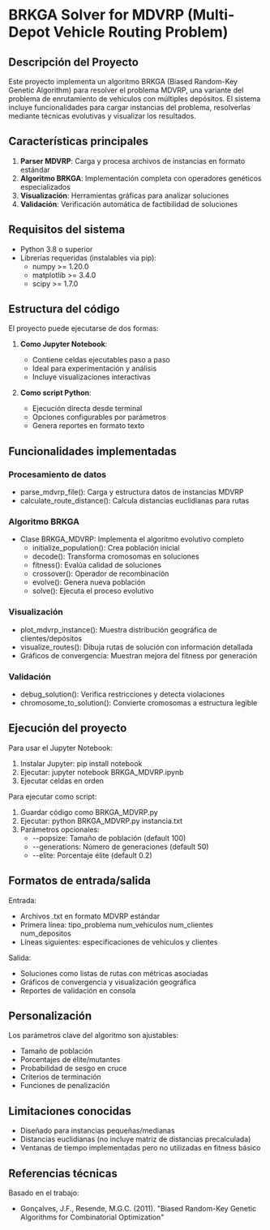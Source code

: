 # BRKGA Solver for MDVRP (Multi-Depot Vehicle Routing Problem)

## Descripción del Proyecto

Este proyecto implementa un algoritmo BRKGA (Biased Random-Key Genetic Algorithm) para resolver el problema MDVRP, una variante del problema de enrutamiento de vehículos con múltiples depósitos. El sistema incluye funcionalidades para cargar instancias del problema, resolverlas mediante técnicas evolutivas y visualizar los resultados.

## Características principales

1. **Parser MDVRP**: Carga y procesa archivos de instancias en formato estándar
2. **Algoritmo BRKGA**: Implementación completa con operadores genéticos especializados
3. **Visualización**: Herramientas gráficas para analizar soluciones
4. **Validación**: Verificación automática de factibilidad de soluciones

## Requisitos del sistema

- Python 3.8 o superior
- Librerías requeridas (instalables via pip):
  - numpy >= 1.20.0
  - matplotlib >= 3.4.0
  - scipy >= 1.7.0

## Estructura del código

El proyecto puede ejecutarse de dos formas:

1. **Como Jupyter Notebook**:
   - Contiene celdas ejecutables paso a paso
   - Ideal para experimentación y análisis
   - Incluye visualizaciones interactivas

2. **Como script Python**:
   - Ejecución directa desde terminal
   - Opciones configurables por parámetros
   - Genera reportes en formato texto

## Funcionalidades implementadas

### Procesamiento de datos
- parse_mdvrp_file(): Carga y estructura datos de instancias MDVRP
- calculate_route_distance(): Calcula distancias euclidianas para rutas

### Algoritmo BRKGA
- Clase BRKGA_MDVRP: Implementa el algoritmo evolutivo completo
  - initialize_population(): Crea población inicial
  - decode(): Transforma cromosomas en soluciones
  - fitness(): Evalúa calidad de soluciones
  - crossover(): Operador de recombinación
  - evolve(): Genera nueva población
  - solve(): Ejecuta el proceso evolutivo

### Visualización
- plot_mdvrp_instance(): Muestra distribución geográfica de clientes/depósitos
- visualize_routes(): Dibuja rutas de solución con información detallada
- Gráficos de convergencia: Muestran mejora del fitness por generación

### Validación
- debug_solution(): Verifica restricciones y detecta violaciones
- chromosome_to_solution(): Convierte cromosomas a estructura legible

## Ejecución del proyecto

Para usar el Jupyter Notebook:
1. Instalar Jupyter: pip install notebook
2. Ejecutar: jupyter notebook BRKGA_MDVRP.ipynb
3. Ejecutar celdas en orden

Para ejecutar como script:
1. Guardar código como BRKGA_MDVRP.py
2. Ejecutar: python BRKGA_MDVRP.py instancia.txt
3. Parámetros opcionales:
   - --popsize: Tamaño de población (default 100)
   - --generations: Número de generaciones (default 50)
   - --elite: Porcentaje élite (default 0.2)

## Formatos de entrada/salida

Entrada:
- Archivos .txt en formato MDVRP estándar
- Primera línea: tipo_problema num_vehiculos num_clientes num_depositos
- Líneas siguientes: especificaciones de vehículos y clientes

Salida:
- Soluciones como listas de rutas con métricas asociadas
- Gráficos de convergencia y visualización geográfica
- Reportes de validación en consola

## Personalización

Los parámetros clave del algoritmo son ajustables:
- Tamaño de población
- Porcentajes de élite/mutantes
- Probabilidad de sesgo en cruce
- Criterios de terminación
- Funciones de penalización

## Limitaciones conocidas

- Diseñado para instancias pequeñas/medianas
- Distancias euclidianas (no incluye matriz de distancias precalculada)
- Ventanas de tiempo implementadas pero no utilizadas en fitness básico

## Referencias técnicas

Basado en el trabajo:
- Gonçalves, J.F., Resende, M.G.C. (2011). "Biased Random-Key Genetic Algorithms for Combinatorial Optimization"
